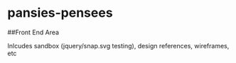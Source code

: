 # pansies-pensees
##Front End Area

Inlcudes sandbox (jquery/snap.svg testing), design references, wireframes, etc
